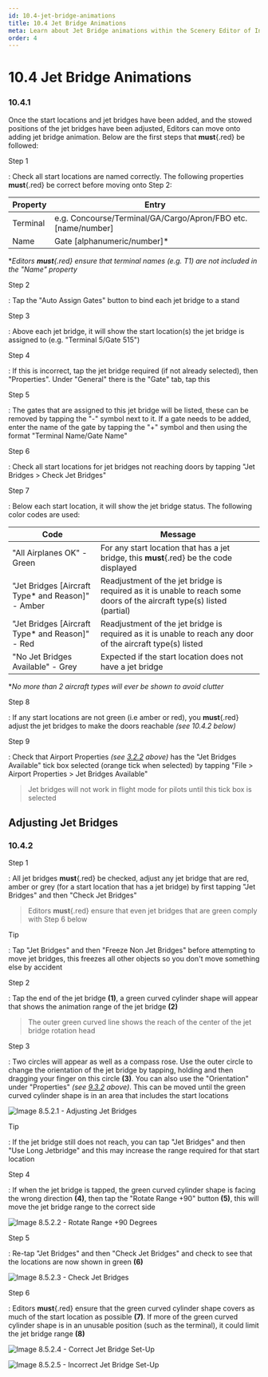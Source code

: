 ```yaml
---
id: 10.4-jet-bridge-animations
title: 10.4 Jet Bridge Animations
meta: Learn about Jet Bridge animations within the Scenery Editor of Infinite Flight.
order: 4
---
```




# 10.4 Jet Bridge Animations 



### 10.4.1

Once the start locations and jet bridges have been added, and the stowed positions of the jet bridges have been adjusted, Editors can move onto adding jet bridge animation. Below are the first steps that **must**{.red} be followed:



Step 1

: Check all start locations are named correctly. The following properties **must**{.red} be correct before moving onto Step 2:



| Property | Entry                                                        |
| -------- | ------------------------------------------------------------ |
| Terminal | e.g. Concourse/Terminal/GA/Cargo/Apron/FBO etc. [name/number] |
| Name     | Gate [alphanumeric/number]*                                  |

**Editors **must**{.red} ensure that terminal names (e.g. T1) are not included in the "Name" property*



Step 2

: Tap the "Auto Assign Gates" button to bind each jet bridge to a stand



Step 3

: Above each jet bridge, it will show the start location(s) the jet bridge is assigned to (e.g. "Terminal 5/Gate 515")



Step 4

: If this is incorrect, tap the jet bridge required (if not already selected), then "Properties". Under "General" there is the "Gate" tab, tap this



Step 5

: The gates that are assigned to this jet bridge will be listed, these can be removed by tapping the "-" symbol next to it. If a gate needs to be added, enter the name of the gate by tapping the "+" symbol and then using the format "Terminal Name/Gate Name"



Step 6

: Check all start locations for jet bridges not reaching doors by tapping "Jet Bridges > Check Jet Bridges"



Step 7

: Below each start location, it will show the jet bridge status. The following color codes are used:



| Code                                              | Message                                                      |
| ------------------------------------------------- | ------------------------------------------------------------ |
| "All Airplanes OK" - Green                        | For any start location that has a jet bridge, this **must**{.red} be the code displayed |
| "Jet Bridges [Aircraft Type* and Reason]" - Amber | Readjustment of the jet bridge is required as it is unable to reach some doors of the aircraft type(s) listed (partial) |
| "Jet Bridges [Aircraft Type* and Reason]" - Red   | Readjustment of the jet bridge is required as it is unable to reach any door of the aircraft type(s) listed |
| "No Jet Bridges Available" - Grey                 | Expected if the start location does not have a jet bridge    |

**No more than 2 aircraft types will ever be shown to avoid clutter*



Step 8

: If any start locations are not green (i.e amber or red), you **must**{.red} adjust the jet bridges to make the doors reachable *(see 10.4.2 below)*



Step 9

: Check that Airport Properties *(see [3.2.2](/guide/scenery-editor-manual/3.-getting-started/3.2-airport-properties#3.2.2) above)* has the "Jet Bridges Available" tick box selected (orange tick when selected) by tapping "File > Airport Properties > Jet Bridges Available"



> Jet bridges will not work in flight mode for pilots until this tick box is selected



## Adjusting Jet Bridges

### 10.4.2

Step 1

: All jet bridges **must**{.red} be checked, adjust any jet bridge that are red, amber or grey (for a start location that has a jet bridge) by first tapping "Jet Bridges" and then "Check Jet Bridges"



> Editors **must**{.red} ensure that even jet bridges that are green comply with Step 6 below



Tip

: Tap "Jet Bridges" and then "Freeze Non Jet Bridges" before attempting to move jet bridges, this freezes all other objects so you don't move something else by accident



Step 2

: Tap the end of the jet bridge **(1)**, a green curved cylinder shape will appear that shows the animation range of the jet bridge **(2)**



> The outer green curved line shows the reach of the center of the jet bridge rotation head 



Step 3

: Two circles will appear as well as a compass rose. Use the outer circle to change the orientation of the jet bridge by tapping, holding and then dragging your finger on this circle **(3)**. You can also use the "Orientation" under "Properties" *(see [9.3.2](/guide/scenery-editor-manual/9.-objects/9.3-properties#9.3.2) above)*. This can be moved until the green curved cylinder shape is in an area that includes the start locations



![Image 8.5.2.1 - Adjusting Jet Bridges](_images/manual/frames/7.5.2.1.png)



Tip

: If the jet bridge still does not reach, you can tap "Jet Bridges" and then "Use Long Jetbridge" and this may increase the range required for that start location



Step 4

: If when the jet bridge is tapped, the green curved cylinder shape is facing the wrong direction **(4)**, then tap the "Rotate Range +90" button **(5)**, this will move the jet bridge range to the correct side



![Image 8.5.2.2 - Rotate Range +90 Degrees](_images/manual/frames/7.5.2.2.png)



Step 5

: Re-tap "Jet Bridges" and then "Check Jet Bridges" and check to see that the locations are now shown in green **(6)**



![Image 8.5.2.3 - Check Jet Bridges](_images/manual/frames/7.5.2.3.png)



Step 6

: Editors **must**{.red} ensure that the green curved cylinder shape covers as much of the start location as possible **(7)**. If more of the green curved cylinder shape is in an unusable position (such as the terminal), it could limit the jet bridge range **(8)**



![Image 8.5.2.4 - Correct Jet Bridge Set-Up](_images/manual/frames/7.5.3.4b.png)



![Image 8.5.2.5 - Incorrect Jet Bridge Set-Up](_images/manual/frames/7.5.3.5b.png)
